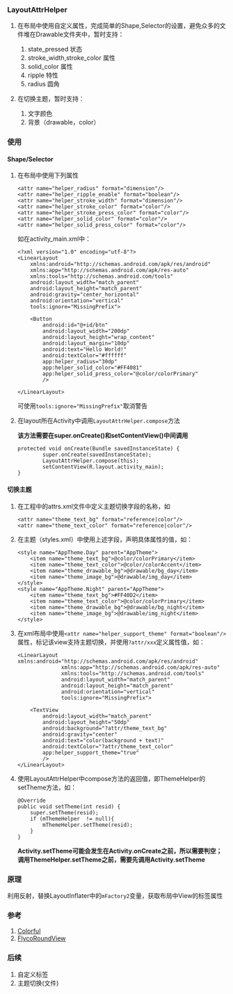 ### LayoutAttrHelper

1. 在布局中使用自定义属性，完成简单的Shape,Selector的设置，避免众多的文件堆在Drawable文件夹中，暂时支持：

    1. state_pressed 状态
    2. stroke_width,stroke_color 属性
    3. solid_color 属性
    4. ripple 特性
    5. radius 圆角

2. 在切换主题，暂时支持：

    1. 文字颜色
    2. 背景（drawable，color）


### 使用


#### Shape/Selector

1. 在布局中使用下列属性

    ```
    <attr name="helper_radius" format="dimension"/>
    <attr name="helper_ripple_enable" format="boolean"/>
    <attr name="helper_stroke_width" format="dimension"/>
    <attr name="helper_stroke_color" format="color"/>
    <attr name="helper_stroke_press_color" format="color"/>
    <attr name="helper_solid_color" format="color"/>
    <attr name="helper_solid_press_color" format="color"/>
    ```
    
    如在activity_main.xml中：
    
    ```
    <?xml version="1.0" encoding="utf-8"?>
    <LinearLayout
        xmlns:android="http://schemas.android.com/apk/res/android"
        xmlns:app="http://schemas.android.com/apk/res-auto"
        xmlns:tools="http://schemas.android.com/tools"
        android:layout_width="match_parent"
        android:layout_height="match_parent"
        android:gravity="center_horizontal"
        android:orientation="vertical"
        tools:ignore="MissingPrefix">
    
        <Button
            android:id="@+id/btn"
            android:layout_width="200dp"
            android:layout_height="wrap_content"
            android:layout_margin="10dp"
            android:text="Hello World!"
            android:textColor="#ffffff"
            app:helper_radius="30dp"
            app:helper_solid_color="#FF4081"
            app:helper_solid_press_color="@color/colorPrimary"
            />
    
    </LinearLayout>
    ```
    可使用`tools:ignore="MissingPrefix"`取消警告
    
2. 在layout所在Activity中调用`LayoutAttrHelper.compose`方法

    **该方法需要在super.onCreate()和setContentView()中间调用**
    
    ```
    protected void onCreate(Bundle savedInstanceState) {
            super.onCreate(savedInstanceState);
            LayoutAttrHelper.compose(this);
            setContentView(R.layout.activity_main);
    }
    ```

#### 切换主题

1. 在工程中的attrs.xml文件中定义主题切换字段的名称，如

    ```
    <attr name="theme_text_bg" format="reference|color"/>
    <attr name="theme_text_color" format="reference|color"/>
    ```

2. 在主题（styles.xml）中使用上述字段，声明具体属性的值，如：

    ```
    <style name="AppTheme.Day" parent="AppTheme">
        <item name="theme_text_bg">@color/colorPrimary</item>
        <item name="theme_text_color">@color/colorAccent</item>
        <item name="theme_drawable_bg">@drawable/bg_day</item>
        <item name="theme_image_bg">@drawable/img_day</item>
    </style>
    <style name="AppTheme.Night" parent="AppTheme">
        <item name="theme_text_bg">#FF40D2</item>
        <item name="theme_text_color">@color/colorPrimary</item>
        <item name="theme_drawable_bg">@drawable/bg_night</item>
        <item name="theme_image_bg">@drawable/img_night</item>
    </style>
    
    ```
3. 在xml布局中使用`<attr name="helper_support_theme" format="boolean"/>`属性，标记该view支持主题切换，并使用`?attr/xxx`定义属性值，如：

    ```
    <LinearLayout xmlns:android="http://schemas.android.com/apk/res/android"
                  xmlns:app="http://schemas.android.com/apk/res-auto"
                  xmlns:tools="http://schemas.android.com/tools"
                  android:layout_width="match_parent"
                  android:layout_height="match_parent"
                  android:orientation="vertical"
                  tools:ignore="MissingPrefix">
    
        <TextView
            android:layout_width="match_parent"
            android:layout_height="50dp"
            android:background="?attr/theme_text_bg"
            android:gravity="center"
            android:text="color(background + text)"
            android:textColor="?attr/theme_text_color"
            app:helper_support_theme="true"
            />
    </LinearLayout>
    ```

4. 使用LayoutAttrHelper中compose方法的返回值，即ThemeHelper的setTheme方法，如：

    ```
    @Override
    public void setTheme(int resid) {
        super.setTheme(resid);
        if (mThemeHelper  != null){
            mThemeHelper.setTheme(resid);
        }
    }
    ```
    
    **Activity.setTheme可能会发生在Activity.onCreate之前，所以需要判空；调用ThemeHelper.setTheme之前，需要先调用Activity.setTheme**


### 原理

利用反射，替换LayoutInflater中的`mFactory2`变量，获取布局中View的标签属性

### 参考

1. [Colorful](https://github.com/hehonghui/Colorful)
2. [FlycoRoundView](https://github.com/H07000223/FlycoRoundView)

### 后续

1. 自定义标签
2. 主题切换(文件)